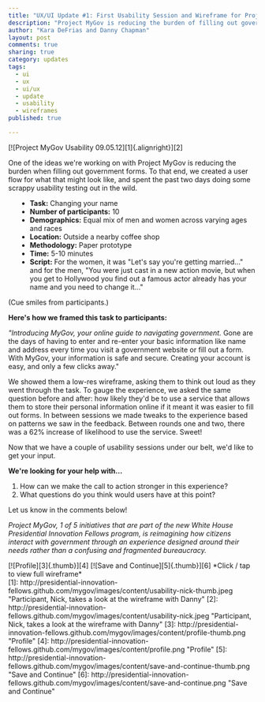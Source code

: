 ```yaml
---
title: "UX/UI Update #1: First Usability Session and Wireframe for Project MyGov"
description: "Project MyGov is reducing the burden of filling out government forms and spent the past two days doing some scrappy usability testing out in the wild."
author: "Kara DeFrias and Danny Chapman"
layout: post
comments: true
sharing: true
category: updates
tags: 
  - ui
  - ux
  - ui/ux
  - update
  - usability
  - wireframes
published: true

---
```


[![Project MyGov Usability 09.05.12][1]{.alignright}][2]

One of the ideas we're working on with Project MyGov is reducing the burden when filling out government forms. To that end, we created a user flow for what that might look like, and spent the past two days doing some scrappy usability testing out in the wild. 

<div style="margin-left: 20px;" markdown="1">

* **Task:** Changing your name
* **Number of participants:** 10
* **Demographics:** Equal mix of men and women across varying ages and races
* **Location:** Outside a nearby coffee shop
* **Methodology:** Paper prototype
* **Time:** 5-10 minutes
* **Script:** For the women, it was "Let's say you're getting married..." and for the men, "You were just cast in a new action movie, but when you get to Hollywood you find out a famous actor already has your name and you need to change it..."

</div>

<!-- more -->

(Cue smiles from participants.)

**Here's how we framed this task to participants:**

*"Introducing MyGov, your online guide to navigating government.* Gone are the days of having to enter and re-enter your basic information like name and address every time you visit a government website or fill out a form. With MyGov, your information is safe and secure. Creating your account is easy, and only a few clicks away."

We showed them a low-res wireframe, asking them to think out loud as they went through the task. To gauge the experience, we asked the same question before and after: how likely they'd be to use a service that allows them to store their personal information online if it meant it was easier to fill out forms. In between sessions we made tweaks to the experience based on patterns we saw in the feedback. Between rounds one and two, there was a 62% increase of likelihood to use the service. Sweet!

Now that we have a couple of usability sessions under our belt, we'd like to get your input.

**We're looking for your help with...**

1.	How can we make the call to action stronger in this experience?
2.	What questions do you think would users have at this point?

Let us know in the comments below!

*Project MyGov, 1 of 5 initiatives that are part of the new White House Presidential Innovation Fellows program, is reimagining how citizens interact with government through an experience designed around their needs rather than a confusing and fragmented bureaucracy.*

<div class="thumbnail-group" markdown="1" >  
[![Profile][3]{.thumb}][4]
[![Save and Continue][5]{.thumb}][6]
*Click / tap to view full wireframe*
</div>
[1]: http://presidential-innovation-fellows.github.com/mygov/images/content/usability-nick-thumb.jpeg "Participant, Nick, takes a look at the wireframe with Danny"
[2]: http://presidential-innovation-fellows.github.com/mygov/images/content/usability-nick.jpeg "Participant, Nick, takes a look at the wireframe with Danny"
[3]: http://presidential-innovation-fellows.github.com/mygov/images/content/profile-thumb.png "Profile"
[4]: http://presidential-innovation-fellows.github.com/mygov/images/content/profile.png "Profile"
[5]: http://presidential-innovation-fellows.github.com/mygov/images/content/save-and-continue-thumb.png "Save and Continue"
[6]: http://presidential-innovation-fellows.github.com/mygov/images/content/save-and-continue.png "Save and Continue"